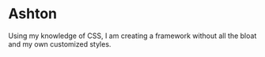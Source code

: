 # Ashton

Using my knowledge of CSS, I am creating a framework without all the bloat and my own customized styles. 
